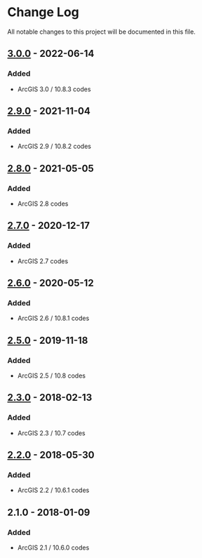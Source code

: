 # Change Log
All notable changes to this project will be documented in this file.

## [3.0.0] - 2022-06-14

### Added

* ArcGIS 3.0 / 10.8.3 codes

## [2.9.0] - 2021-11-04

### Added

* ArcGIS 2.9 / 10.8.2 codes

## [2.8.0] - 2021-05-05

### Added

* ArcGIS 2.8 codes

## [2.7.0] - 2020-12-17

### Added

* ArcGIS 2.7 codes

## [2.6.0] - 2020-05-12

### Added

* ArcGIS 2.6 / 10.8.1 codes

## [2.5.0] - 2019-11-18

### Added

* ArcGIS 2.5 / 10.8 codes

## [2.3.0] - 2018-02-13

### Added

* ArcGIS 2.3 / 10.7 codes

## [2.2.0] - 2018-05-30

### Added

* ArcGIS 2.2 / 10.6.1 codes

## 2.1.0 - 2018-01-09

### Added

* ArcGIS 2.1 / 10.6.0 codes

[3.0.0]: https://github.com/Esri/projection-engine-db-doc/compare/v2.9.0...v3.0.0
[2.9.0]: https://github.com/Esri/projection-engine-db-doc/compare/v2.8.0...v2.9.0
[2.8.0]: https://github.com/Esri/projection-engine-db-doc/compare/v2.7.0...v2.8.0
[2.7.0]: https://github.com/Esri/projection-engine-db-doc/compare/v2.6.0...v2.7.0
[2.6.0]: https://github.com/Esri/projection-engine-db-doc/compare/v2.5.0...v2.6.0
[2.5.0]: https://github.com/Esri/projection-engine-db-doc/compare/v2.3.0...v2.5.0
[2.3.0]: https://github.com/Esri/projection-engine-db-doc/compare/v2.2.0...v2.3.0
[2.2.0]: https://github.com/Esri/projection-engine-db-doc/compare/v2.1.0...v2.2.0
